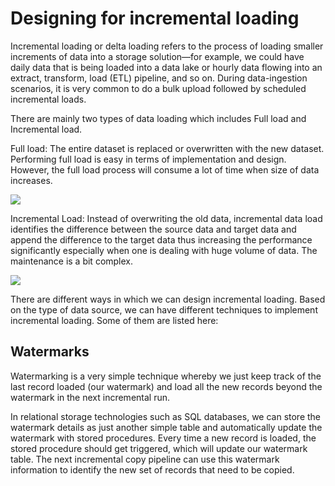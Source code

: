 # Designing for incremental loading

Incremental loading or delta loading refers to the process of loading smaller increments of data into a storage solution—for example, we could have daily data that is being loaded into a data lake or hourly data flowing into an extract, transform, load (ETL) pipeline, and so on. During data-ingestion scenarios, it is very common to do a bulk upload followed by scheduled incremental loads.

There are mainly two types of data loading which includes Full load and Incremental load.

Full load: The entire dataset is replaced or overwritten with the new dataset. Performing full load is easy in terms of implementation and design. However, the full load process will consume a lot of time when size of data increases.

![](https://user-images.githubusercontent.com/62965911/213924400-566f123a-73b5-413d-9b21-269a74611dd3.png)

Incremental Load: Instead of overwriting the old data, incremental data load identifies the difference between the source data and target data and append the difference to the target data thus increasing the performance significantly especially when one is dealing with huge volume of data. The maintenance is a bit complex.

![](https://user-images.githubusercontent.com/62965911/213924401-5a4b5d49-c5df-46f2-88e8-a937790800dd.png)

There are different ways in which we can design incremental loading. Based on the type of data source, we can have different techniques to implement incremental loading. Some of them are listed here:

## Watermarks

Watermarking is a very simple technique whereby we just keep track of the last record loaded (our watermark) and load all the new records beyond the watermark in the next incremental run.

In relational storage technologies such as SQL databases, we can store the watermark details as just another simple table and automatically update the watermark with stored procedures. Every time a new record is loaded, the stored procedure should get triggered, which will update our watermark table. The next incremental copy pipeline can use this watermark information to identify the new set of records that need to be copied.
